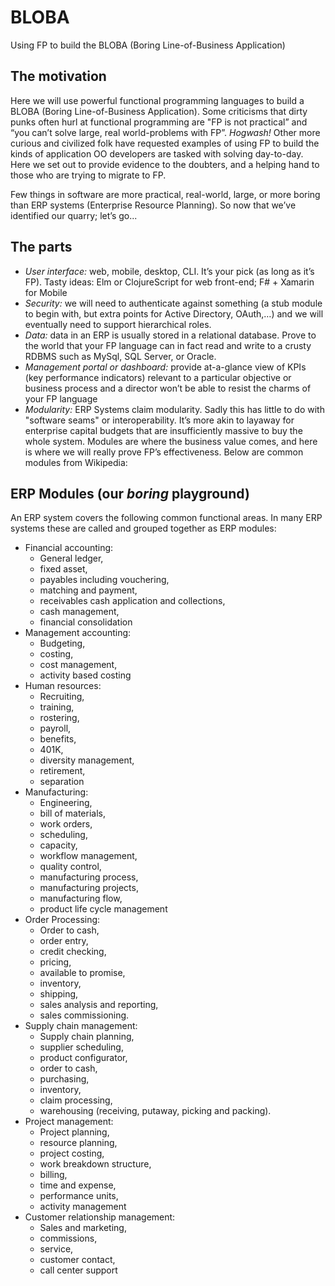 # BLOBA
Using FP to build the BLOBA (Boring Line-of-Business Application)

## The motivation
Here we will use powerful functional programming languages to build a BLOBA (Boring Line-of-Business Application). Some criticisms that dirty punks often hurl at functional programming are "FP is not practical” and “you can’t solve large, real world-problems with FP”. _Hogwash!_ Other more curious and civilized folk have requested examples of using FP to build the kinds of application OO developers are tasked with solving day-to-day. Here we set out to provide evidence to the doubters, and a helping hand to those who are trying to migrate to FP.

Few things in software are more practical, real-world, large, or more boring than ERP systems (Enterprise Resource Planning). So now that we’ve identified our quarry; let’s go...

## The parts
* *User interface:* web, mobile, desktop, CLI. It’s your pick (as long as it’s FP). Tasty ideas: Elm or ClojureScript for web front-end; F# + Xamarin for Mobile
* *Security:* we will need to authenticate against something (a stub module to begin with, but extra points for Active Directory, OAuth,…) and we will eventually need to support hierarchical roles.
* *Data:* data in an ERP is usually stored in a relational database. Prove to the world that your FP language can in fact read and write to a crusty RDBMS such as MySql, SQL Server, or Oracle.
* *Management portal or dashboard:* provide at-a-glance view of KPIs (key performance indicators) relevant to a particular objective or business process and a director won’t be able to resist the charms of your FP language
* *Modularity:*  ERP Systems claim modularity. Sadly this has little to do with "software seams" or interoperability. It’s more akin to layaway for enterprise capital budgets that are insufficiently massive to buy the whole system. Modules are where the business value comes, and here is where we will really prove FP’s effectiveness. Below are common modules from Wikipedia:

## ERP Modules (our _boring_ playground)
An ERP system covers the following common functional areas. In many ERP systems these are called and grouped together as ERP modules:

* Financial accounting: 
  * General ledger, 
  * fixed asset, 
  * payables including vouchering, 
  * matching and payment, 
  * receivables cash application and collections, 
  * cash management, 
  * financial consolidation
* Management accounting: 
  * Budgeting, 
  * costing, 
  * cost management, 
  * activity based costing
* Human resources: 
  * Recruiting, 
  * training, 
  * rostering, 
  * payroll, 
  * benefits, 
  * 401K, 
  * diversity management, 
  * retirement, 
  * separation
* Manufacturing: 
  * Engineering, 
  * bill of materials, 
  * work orders, 
  * scheduling, 
  * capacity, 
  * workflow management, 
  * quality control, 
  * manufacturing process, 
  * manufacturing projects, 
  * manufacturing flow, 
  * product life cycle management
* Order Processing: 
  * Order to cash, 
  * order entry, 
  * credit checking, 
  * pricing, 
  * available to promise, 
  * inventory, 
  * shipping, 
  * sales analysis and reporting, 
  * sales commissioning.
* Supply chain management: 
  * Supply chain planning, 
  * supplier scheduling, 
  * product configurator, 
  * order to cash, 
  * purchasing, 
  * inventory, 
  * claim processing, 
  * warehousing (receiving, putaway, picking and packing).
* Project management: 
  * Project planning, 
  * resource planning, 
  * project costing, 
  * work breakdown structure, 
  * billing, 
  * time and expense, 
  * performance units, 
  * activity management
* Customer relationship management: 
  * Sales and marketing, 
  * commissions, 
  * service, 
  * customer contact, 
  * call center support
